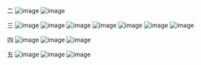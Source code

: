 二
![image](https://github.com/alice1315/wehelp-assignments/blob/master/week-5/images/二-1.png)
![image](https://github.com/alice1315/wehelp-assignments/blob/master/week-5/images/二-2.png)

三
![image](https://github.com/alice1315/wehelp-assignments/blob/master/week-5/images/三-1.png)
![image](https://github.com/alice1315/wehelp-assignments/blob/master/week-5/images/三-2.png)
![image](https://github.com/alice1315/wehelp-assignments/blob/master/week-5/images/三-3.png)
![image](https://github.com/alice1315/wehelp-assignments/blob/master/week-5/images/三-4.png)
![image](https://github.com/alice1315/wehelp-assignments/blob/master/week-5/images/三-5.png)
![image](https://github.com/alice1315/wehelp-assignments/blob/master/week-5/images/三-6.png)
![image](https://github.com/alice1315/wehelp-assignments/blob/master/week-5/images/三-7.png)

四
![image](https://github.com/alice1315/wehelp-assignments/blob/master/week-5/images/四-1.png)
![image](https://github.com/alice1315/wehelp-assignments/blob/master/week-5/images/四-2.png)
![image](https://github.com/alice1315/wehelp-assignments/blob/master/week-5/images/四-3.png)

五
![image](https://github.com/alice1315/wehelp-assignments/blob/master/week-5/images/五-1.png)
![image](https://github.com/alice1315/wehelp-assignments/blob/master/week-5/images/五-3.png)
![image](https://github.com/alice1315/wehelp-assignments/blob/master/week-5/images/五-3.png)

